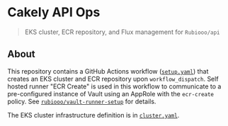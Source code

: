 # Cakely API Ops
> EKS cluster, ECR repository, and Flux management for `Rubiooo/api`

## About

This repository contains a GitHub Actions workflow ([`setup.yaml`](.github/workflows/setup.yml)) that creates an EKS cluster and ECR repository upon `workflow_dispatch`. Self hosted runner "ECR Create" is used in this workflow to communicate to a pre-configured instance of Vault using an AppRole with the `ecr-create` policy. See [`rubiooo/vault-runner-setup`](https://github.com/Rubiooo/vault-runner-setup) for details.

The EKS cluster infrastructure definition is in [`cluster.yaml`](cluster.yaml).

